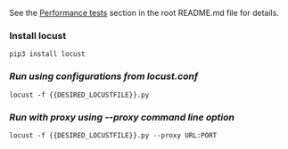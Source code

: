 See the [Performance tests](../../../README.md#performance-tests) section in the root README.md file for details.

### Install locust
`pip3 install locust`

### *Run using configurations from locust.conf*

`locust -f {{DESIRED_LOCUSTFILE}}.py`

### *Run with proxy using --proxy command line option*

`locust -f {{DESIRED_LOCUSTFILE}}.py --proxy URL:PORT`